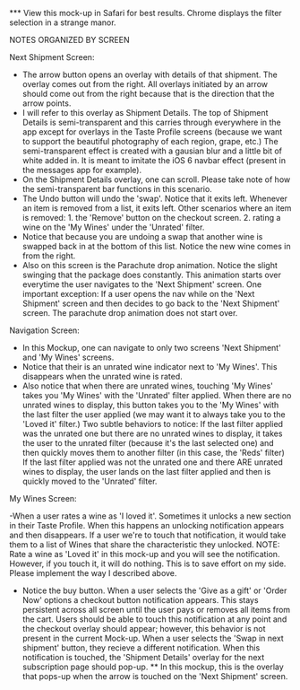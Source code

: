 *** View this mock-up in Safari for best results. Chrome displays the filter selection in a strange manor.


NOTES ORGANIZED BY SCREEN


Next Shipment Screen:

- The arrow button opens an overlay with details of that shipment. The overlay comes out from the right. All overlays initiated by an arrow should come out from the right because that is the direction that the arrow points. 
- I will refer to this overlay as Shipment Details. The top of Shipment Details is semi-transparent and this carries through everywhere in the app except for overlays in the Taste Profile screens (because we want to support the beautiful photography of each region, grape, etc.) The semi-transparent effect is created with a gausian blur and a little bit of white added in. It is meant to imitate the iOS 6 navbar effect (present in the messages app for example).
- On the Shipment Details overlay, one can scroll. Please take note of how the semi-transparent bar functions in this scenario.
- The Undo button will undo the 'swap'. Notice that it exits left. Whenever an item is removed from a list, it exits left. Other scenarios where an item is removed: 1. the 'Remove' button on the checkout screen. 2. rating a wine on the 'My Wines' under the 'Unrated' filter.
- Notice that because you are undoing a swap that another wine is swapped back in at the bottom of this list. Notice the new wine comes in from the right.
- Also on this screen is the Parachute drop animation. Notice the slight swinging that the package does constantly. This animation starts over everytime the user navigates to the 'Next Shipment' screen. One important exception: If a user opens the nav while on the 'Next Shipment' screen and then decides to go back to the 'Next Shipment' screen. The parachute drop animation does not start over.


Navigation Screen:

- In this Mockup, one can navigate to only two screens 'Next Shipment' and 'My Wines' screens.
- Notice that their is an unrated wine indicator next to 'My Wines'. This disappears when the unrated wine is rated.
- Also notice that when there are unrated wines, touching 'My Wines' takes you 'My Wines' with the 'Unrated' filter applied. When there are no unrated wines to display, this button takes you to the 'My Wines' with the last filter the user applied (we may want it to always take you to the 'Loved it' filter.) 
Two subtle behaviors to notice:
If the last filter applied was the unrated one but there are no unrated wines to display, it takes the user to the unrated filter (because it's the last selected one) and then quickly moves them to another filter (in this case, the 'Reds' filter) 
If the last filter applied was not the unrated one and there ARE unrated wines to display, the user lands on the last filter applied and then is quickly moved to the 'Unrated' filter.


My Wines Screen:

-When a user rates a wine as 'I loved it'. Sometimes it unlocks a new section in their Taste Profile. When this happens an unlocking notification appears and then disappears. If a user we're to touch that notification, it would take them to a list of Wines that share the characteristic they unlocked. NOTE: Rate a wine as 'Loved it' in this mock-up and you will see the notification. However, if you touch it, it will do nothing. This is to save effort on my side. Please implement the way I described above.

- Notice the buy button. When a user selects the 'Give as a gift' or 'Order Now' options a checkout button notification appears. This stays persistent across all screen until the user pays or removes all items from the cart. Users should be able to touch this notification at any point and the checkout overlay should appear; however, this behavior is not present in the current Mock-up. When a user selects the 'Swap in next shipment' button, they recieve a different notification. When this notification is touched, the 'Shipment Details' overlay for the next subscription page should pop-up. ** In this mockup, this is the overlay that pops-up when the arrow is touched on the 'Next Shipment' screen.









